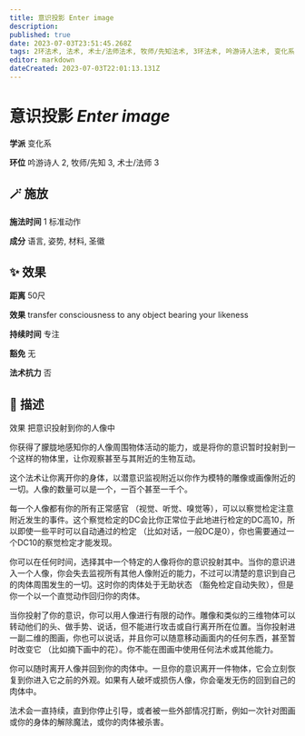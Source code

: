 ```yaml
---
title: 意识投影 Enter image
description: 
published: true
date: 2023-07-03T23:51:45.268Z
tags: 2环法术, 法术, 术士/法师法术, 牧师/先知法术, 3环法术, 吟游诗人法术, 变化系
editor: markdown
dateCreated: 2023-07-03T22:01:13.131Z
---
```


# **意识投影** *Enter image*

**学派** 变化系 

**环位** 吟游诗人 2, 牧师/先知 3, 术士/法师 3

## 🪄 施放

**施法时间** 1 标准动作

**成分** 语言, 姿势, 材料, 圣徽

## ✨ 效果  

**距离** 50尺 

**效果** transfer consciousness to any object bearing your likeness 

**持续时间** 专注 

**豁免** 无

**法术抗力** 否

## 📖 描述

效果              把意识投射到你的人像中

你获得了朦胧地感知你的人像周围物体活动的能力，或是将你的意识暂时投射到一个这样的物体里，让你观察甚至与其附近的生物互动。

这个法术让你离开你的身体，以潜意识监视附近以你作为模特的雕像或画像附近的一切。人像的数量可以是一个，一百个甚至一千个。

每一个人像都有你的所有正常感官 （视觉、听觉、嗅觉等），可以以察觉检定注意附近发生的事件。这个察觉检定的DC会比你正常位于此地进行检定的DC高10，所以即使一些平时可以自动通过的检定 （比如对话，一般DC是0），你也需要通过一个DC10的察觉检定才能发现。

你可以在任何时间，选择其中一个特定的人像将你的意识投射其中。当你的意识进入一个人像，你会失去监视所有其他人像附近的能力，不过可以清楚的意识到自己的肉体周围发生的一切。这时你的肉体处于无助状态 （豁免检定自动失败），但是你一个以一个直觉动作回归你的肉体。

当你投射了你的意识，你可以用人像进行有限的动作。雕像和类似的三维物体可以转动他们的头、做手势、说话，但不能进行攻击或自行离开所在位置。当你投射进一副二维的图画，你也可以说话，并且你可以随意移动画面内的任何东西，甚至暂时改变它 （比如摘下画中的花）。你不能在图画中使用任何法术或其他能力。

你可以随时离开人像并回到你的肉体中。一旦你的意识离开一件物体，它会立刻恢复到你进入它之前的外观。如果有人破坏或损伤人像，你会毫发无伤的回到自己的肉体中。

法术会一直持续，直到你停止引导，或者被一些外部情况打断，例如一次针对图画或你的身体的解除魔法，或你的肉体被杀害。
    